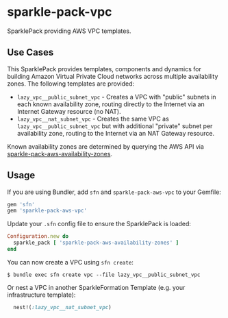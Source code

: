 # sparkle-pack-vpc

SparklePack providing AWS VPC templates.

## Use Cases

This SparklePack provides templates, components and dynamics for building Amazon Virtual Private Cloud networks across multiple availability zones. The following templates are provided:

* `lazy_vpc__public_subnet_vpc` - Creates a VPC with "public" subnets in each known availability zone, routing directly to the Internet via an Internet Gateway resource (no NAT).
* `lazy_vpc__nat_subnet_vpc` - Creates the same VPC as `lazy_vpc__public_subnet_vpc` but with additional "private" subnet per availability zone, routing to the Internet via an NAT Gateway resource.

Known availability zones are determined by querying the AWS API via [sparkle-pack-aws-availability-zones](https://github.com/hw-labs/sparkle-pack-aws-availability-zones).

## Usage

If you are using Bundler, add `sfn` and `sparkle-pack-aws-vpc` to your Gemfile:
```ruby
gem 'sfn'
gem 'sparkle-pack-aws-vpc'
```

Update your `.sfn` config file to ensure the SparklePack is loaded:
```ruby
Configuration.new do
  sparkle_pack [ 'sparkle-pack-aws-availability-zones' ]
end
```

You can now create a VPC using `sfn create`:
```
$ bundle exec sfn create vpc --file lazy_vpc__public_subnet_vpc
```

Or nest a VPC in another SparkleFormation Template (e.g. your infrastructure template):
```ruby
  nest!(:lazy_vpc__nat_subnet_vpc)
```